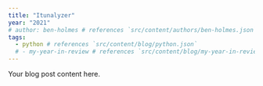 ```yaml
---
title: "Itunalyzer"
year: "2021"
# author: ben-holmes # references `src/content/authors/ben-holmes.json`
tags:
  - python # references `src/content/blog/python.json`
  # - my-year-in-review # references `src/content/blog/my-year-in-review.md`
---
```


Your blog post content here.
